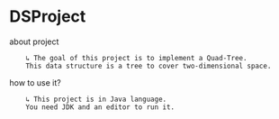 # DSProject

about project

        ↳ The goal of this project is to implement a Quad-Tree.
        This data structure is a tree to cover two-dimensional space.

how to use it?

        ↳ This project is in Java language.
        You need JDK and an editor to run it.
